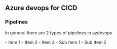 ## Azure devops for CICD 

### Pipelines 
<p>  In general there are 2 types of pipelines in azdevops </p>
- Item 1
- Item 2
- Item 3
  - Sub Item 1
  - Sub Item 2
